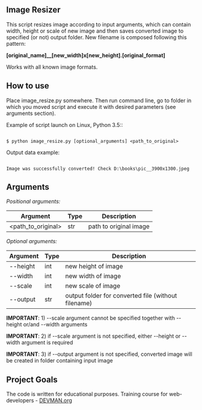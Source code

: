 Image Resizer
-------------

This script resizes image according to input arguments, which can contain width, height or scale of new image and then saves converted image to specified (or not) output folder. New filename is composed following this pattern: 

**[original_name]__[new_width]x[new_height].[original_format]**

Works with all known image formats.

How to use
-------------

Place image_resize.py somewhere. Then run command line, go to folder in which you moved script and execute it with desired parameters (see arguments section).

Example of script launch on Linux, Python 3.5::

```#!bash

$ python image_resize.py [optional_arguments] <path_to_original>

```

Output data example:

```#!bash

Image was successfully converted! Check D:\books\pic__3900x1300.jpeg

```

Arguments
-------------

*Positional arguments:*

| Argument           | Type | Description            |
|--------------------|------|------------------------|
| <path_to_original> | str  | path to original image |
    
*Optional arguments:*
    
| Argument | Type | Description                                         |
|----------|------|-----------------------------------------------------|
| --height | int  | new height of image                                 |
| --width  | int  | new width of image                                  |
| --scale  | int  | new scale of image                                  |
| --output | str  | output folder for converted file (without filename) ||

**IMPORTANT**: 1) --scale argument cannot be specified together with --height or/and --width arguments

**IMPORTANT**: 2) if --scale argument is not specified, either --height or --width argument is required

**IMPORTANT**: 3) if --output argument is not specified, converted image will be created in folder containing input image 

Project Goals
-------------

The code is written for educational purposes. Training course for web-developers - [DEVMAN.org](https://devman.org)

